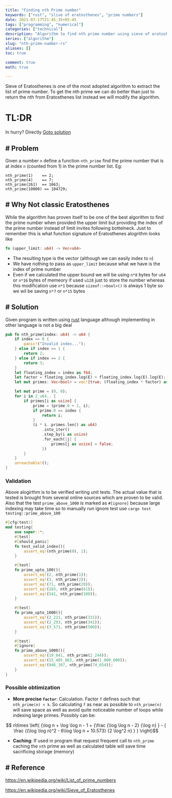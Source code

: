 ```yaml
---
title: "Finding nth Prime number"
keywords: ["rust", "slive of eratosthenes", "prime numbers"]
date: 2021-07-17T21:45:35+05:45
tags: ["programming", "numerical"]
categories: ["technical"]
description: "Algorithm to find nth prime number using sieve of eratoshenes in rust"
series: ["algorithm"]
slug: "nth-prime-number-rs"
aliases: []
toc: true

comment: true
math: true

---
```


Sieve of Eratosthenes is one of the most adopted algorithm to extract the list of prime number. To get the nth prime we can do better than just to return the nth from Eratosthenes list instead we will modify the algorithm.
<!-- more -->
# TL:DR
In hurry? Directly [Goto solution](#-solution)

## # Problem
Given a number `n` define a function `nth_prime` find the prime number that is at index `n` (counted from 1) in the prime number list.
Eg:
```
nth_prime(1)    == 2;
nth_prime(4)    == 7;
nth_prime(261)  == 1663;
nth_prime(10000) == 104729;
```

## # Why Not classic Eratosthenes
While the algorithm has proven itself to be one of the best algorithm to find the prime number when provided the upper limit but providing the index of the prime number instead of limit invites following bottelneck. Just to remember this is what function signature of Eratosthenes alogrithm looks like
```rust
fn (upper_limit: u64) -> Vec<u64>
```
* The resulting type is the vector (although we can easily index to `n`)
* We have nothing to pass as `upper_limit` because what we have is the index of prime number
* Even if we calculated the upper bound we will be using `n*8` bytes for `u64`  or  `n*16` bytes of memeory if used `u128` just to store the number  whereas this modification use  `n*1` because `sizeof::<bool>()` is always 1 byte so we wil be saving `n*7` or `n*15` bytes
## # Solution
Given program is written using [rust](/tags/rust) language although implementing in other language is not a big deal
```rust
pub fn nth_prime(index: u64) -> u64 {
    if index == 0 {
		panic!("Invalid index...");
	} else if index == 1 {
        return 2;
    } else if index == 2 {
        return 3;
    }
    let floating_index = index as f64;
    let factor = floating_index.log(E) + floating_index.log(E).log(E);
    let mut primes: Vec<bool> = vec![true; (floating_index * factor) as usize];

    let mut prime = (0, 0);
    for i in 2_u64.. {
        if primes[i as usize] {
            prime = (prime.0 + 1, i);
            if prime.0 == index {
                return i;
            }
            (i * i..primes.len() as u64)
                .into_iter()
                .step_by(i as usize)
                .for_each(|j| {
                    primes[j as usize] = false;
                })
        }
    }
    unreachable!();
}
```
###  Validation
Above alogirthm is to be verified writing unit tests. The actual value that is tested is brought from several online sources which are proven to be valid. Also that the test `prime_above_1000` is marked as `#[ignore]` because large indexing may take time so to manually run ignore test use `cargo test testing::prime_above_100`
```rust
#[cfg(test)]
mod testing{
    use super::*;
    #[test]
    #[should_panic]
    fn test_valid_index(){
        assert_eq!(nth_prime(0), 1);
    }

    #[test]
    fn prime_upto_100(){
        assert_eq!(2, nth_prime(1));
        assert_eq!(3, nth_prime(2));
        assert_eq!(71, nth_prime(20));
        assert_eq!(283, nth_prime(61));
        assert_eq!(541, nth_prime(100));
    }

    #[test]
    fn prime_upto_1000(){
        assert_eq!(2_221, nth_prime(331));
        assert_eq!(2_293, nth_prime(341));
        assert_eq!(3_571, nth_prime(500));
    }

    #[test]
    #[ignore]
    fn prime_above_1000(){
        assert_eq!(19_841, nth_prime(2_244));
        assert_eq!(15_485_863, nth_prime(1_000_000));
        assert_eq!(946_397, nth_prime(74_654));
    }
}
```
### Possible obtimization
* __More precise `factor`__:  Calculation. Factor `f` defines such that `nth_prime(n) < k`.  So calculating `f` as near as possible to `nth_prime(n)` will save space as well as avoid quite noticeable number of loops while indexing large primes. Possibly can be:
<!-- n (log n + log log n - 1 + (log log (n) - 2)/log n - ((log log (n))2 - 6 log log (n) + 11)/(2 log2 n)) -->
$$ n\times \left( {\log n + \log \log n - 1 + {\frac {\log \log n - 2} {\log n} } - { \frac {(\log \log n)^2 - 6\log \log n + 10.573} {2 \log^2 n} } } \right)$$

* __Caching__: If used in program that request frequent call to `nth_prime` caching the `nth` prime as well as calculated table will save time sacrificing storage (memory)
## # Reference
https://en.wikipedia.org/wiki/List_of_prime_numbers

https://en.wikipedia.org/wiki/Sieve_of_Eratosthenes

